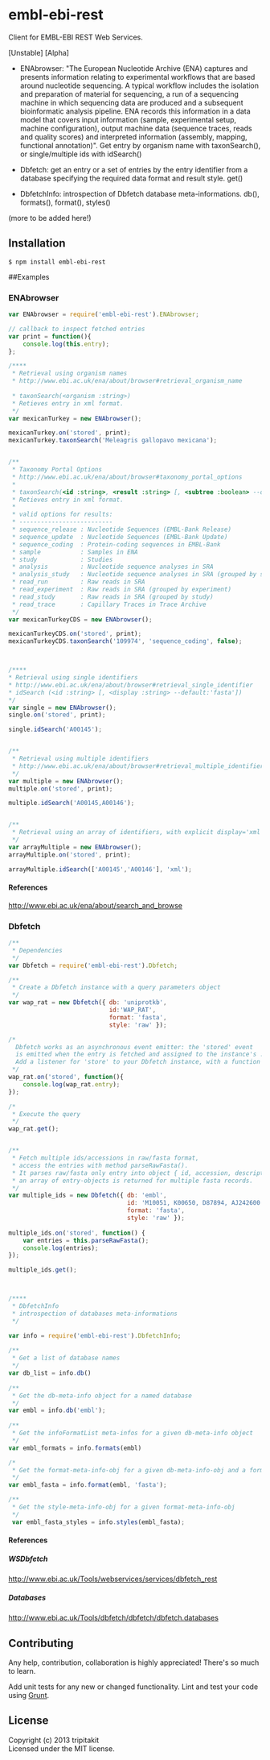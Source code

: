 # embl-ebi-rest

Client for EMBL-EBI REST Web Services.

[Unstable] [Alpha] 

* ENAbrowser: "The European Nucleotide Archive (ENA) captures and presents information relating to experimental workflows that are based around nucleotide sequencing. A typical workflow includes the isolation and preparation of material for sequencing, a run of a sequencing machine in which sequencing data are produced and a subsequent bioinformatic analysis pipeline. ENA records this information in a data model that covers input information (sample, experimental setup, machine configuration), output machine data (sequence traces, reads and quality scores) and interpreted information (assembly, mapping, functional annotation)". Get entry by organism name with taxonSearch(), or single/multiple ids with idSearch()

* Dbfetch: get an entry or a set of entries by the entry identifier from a database specifying the required data format and result style. get() 

* DbfetchInfo: introspection of Dbfetch database meta-informations. db(), formats(), format(), styles()



(more to be added here!)

## Installation
```
$ npm install embl-ebi-rest
```

##Examples

### ENAbrowser
```javascript
var ENAbrowser = require('embl-ebi-rest').ENAbrowser;

// callback to inspect fetched entries 
var print = function(){
	console.log(this.entry);
};

/****
 * Retrieval using organism names
 * http://www.ebi.ac.uk/ena/about/browser#retrieval_organism_name
 
 * taxonSearch(<organism :string>)
 * Retieves entry in xml format.
 */ 
var mexicanTurkey = new ENAbrowser();

mexicanTurkey.on('stored', print);
mexicanTurkey.taxonSearch('Meleagris gallopavo mexicana');


/**
 * Taxonomy Portal Options
 * http://www.ebi.ac.uk/ena/about/browser#taxonomy_portal_options
 *
 * taxonSearch(<id :string>, <result :string> [, <subtree :boolean> --default=false]);
 * Retieves entry in xml format.
 *
 * valid options for results:
 * --------------------------
 * sequence_release	: Nucleotide Sequences (EMBL-Bank Release)
 * sequence_update	: Nucleotide Sequences (EMBL-Bank Update)
 * sequence_coding	: Protein-coding sequences in EMBL-Bank
 * sample			: Samples in ENA
 * study			: Studies
 * analysis			: Nucleotide sequence analyses in SRA
 * analysis_study	: Nucleotide sequence analyses in SRA (grouped by study)
 * read_run			: Raw reads in SRA
 * read_experiment	: Raw reads in SRA (grouped by experiment)
 * read_study		: Raw reads in SRA (grouped by study)
 * read_trace		: Capillary Traces in Trace Archive
 */
var mexicanTurkeyCDS = new ENAbrowser();

mexicanTurkeyCDS.on('stored', print);
mexicanTurkeyCDS.taxonSearch('109974', 'sequence_coding', false);



/****
* Retrieval using single identifiers
* http://www.ebi.ac.uk/ena/about/browser#retrieval_single_identifier
* idSearch (<id :string> [, <display :string> --default:'fasta'])
*/
var single = new ENAbrowser();
single.on('stored', print);

single.idSearch('A00145');


/**
 * Retrieval using multiple identifiers
 * http://www.ebi.ac.uk/ena/about/browser#retrieval_multiple_identifiers
 */
var multiple = new ENAbrowser();
multiple.on('stored', print);

multiple.idSearch('A00145,A00146');


/**
 * Retrieval using an array of identifiers, with explicit display='xml'
 */
var arrayMultiple = new ENAbrowser();
arrayMultiple.on('stored', print);

arrayMultiple.idSearch(['A00145','A00146'], 'xml');


```
####  References
http://www.ebi.ac.uk/ena/about/search_and_browse



### Dbfetch
```javascript
/**
 * Dependencies
 */
var Dbfetch = require('embl-ebi-rest').Dbfetch;

/**
 * Create a Dbfetch instance with a query parameters object
 */
var wap_rat = new Dbfetch({ db: 'uniprotkb',
							id:'WAP_RAT',
							format: 'fasta',
							style: 'raw' });

/* 
  Dbfetch works as an asynchronous event emitter: the 'stored' event 
  is emitted when the entry is fetched and assigned to the instance's .entry property.
  Add a listener for 'store' to your Dbfetch instance, with a function to handle the entry.
 */
wap_rat.on('stored', function(){
	console.log(wap_rat.entry);
});

/*
 * Execute the query
 */
wap_rat.get(); 


/**
 * Fetch multiple ids/accessions in raw/fasta format,
 * access the entries with method parseRawFasta().
 * It parses raw/fasta only entry into object { id, accession, description, seq },
 * an array of entry-objects is returned for multiple fasta records.
 */
var multiple_ids = new Dbfetch({ db: 'embl',
								 id: 'M10051, K00650, D87894, AJ242600',
								 format: 'fasta',
								 style: 'raw' });
									 
multiple_ids.on('stored', function() {
	var entries = this.parseRawFasta();
	console.log(entries);
});

multiple_ids.get();



/****
 * DbfetchInfo
 * introspection of databases meta-informations
 */

var info = require('embl-ebi-rest').DbfetchInfo;
 
/**
 * Get a list of database names
 */
var db_list = info.db()
  
/**
 * Get the db-meta-info object for a named database
 */
var embl = info.db('embl');
   
/**
 * Get the infoFormatList meta-infos for a given db-meta-info object
 */
var embl_formats = info.formats(embl)

/*
 * Get the format-meta-info-obj for a given db-meta-info-obj and a format-name
 */
var embl_fasta = info.format(embl, 'fasta');

/**
 * Get the style-meta-info-obj for a given format-meta-info-obj
 */
 var embl_fasta_styles = info.styles(embl_fasta);

```
#### References

##### WSDbfetch
http://www.ebi.ac.uk/Tools/webservices/services/dbfetch_rest

##### Databases
http://www.ebi.ac.uk/Tools/dbfetch/dbfetch/dbfetch.databases




## Contributing
Any help, contribution, collaboration is highly appreciated! There's so much to learn.

Add unit tests for any new or changed functionality. Lint and test your code using [Grunt](http://gruntjs.com/).


## License
Copyright (c) 2013 tripitakit  
Licensed under the MIT license.



